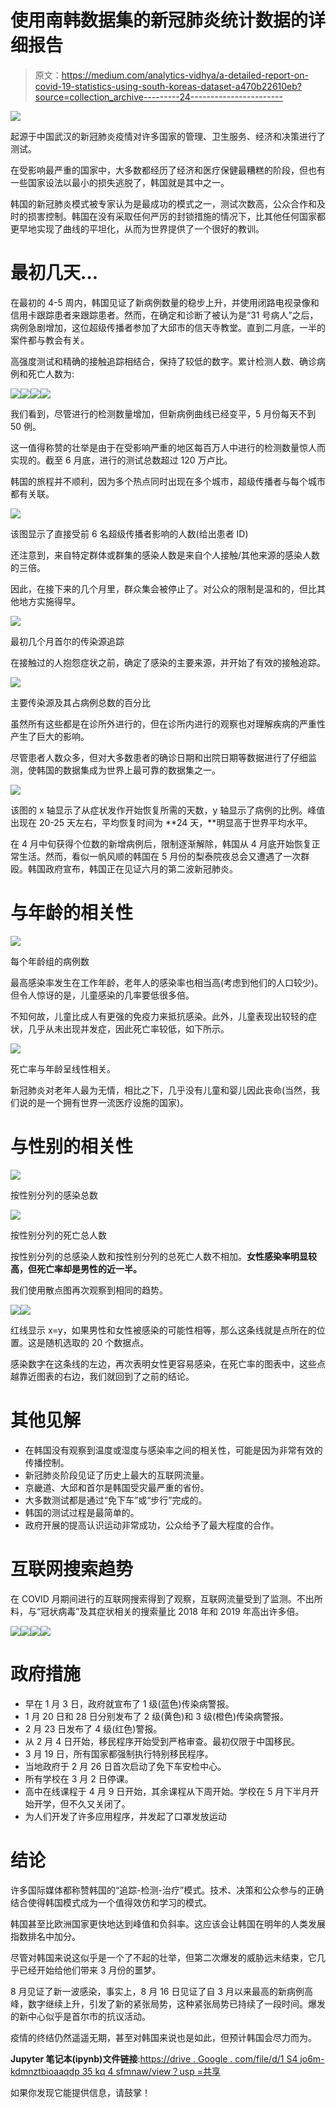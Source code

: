# 使用南韩数据集的新冠肺炎统计数据的详细报告

> 原文：<https://medium.com/analytics-vidhya/a-detailed-report-on-covid-19-statistics-using-south-koreas-dataset-a470b22610eb?source=collection_archive---------24----------------------->

![](img/619647602a618f754913ae646a51f4c8.png)

起源于中国武汉的新冠肺炎疫情对许多国家的管理、卫生服务、经济和决策进行了测试。

在受影响最严重的国家中，大多数都经历了经济和医疗保健最糟糕的阶段，但也有一些国家设法以最小的损失逃脱了，韩国就是其中之一。

韩国的新冠肺炎模式被专家认为是最成功的模式之一，测试次数高，公众合作和及时的损害控制。韩国在没有采取任何严厉的封锁措施的情况下，比其他任何国家都更早地实现了曲线的平坦化，从而为世界提供了一个很好的教训。

# 最初几天…

在最初的 4-5 周内，韩国见证了新病例数量的稳步上升，并使用闭路电视录像和信用卡跟踪患者来跟踪患者。然而，在确定和诊断了被认为是“31 号病人”之后，病例急剧增加，这位超级传播者参加了大邱市的信天寺教堂。直到二月底，一半的案件都与教会有关。

高强度测试和精确的接触追踪相结合，保持了较低的数字。累计检测人数、确诊病例和死亡人数为:

![](img/e3c32ac52c6c7b3631bdbd8b5a1a2d42.png)![](img/61d7ea1b6a9c7af38ad17e12ae1deca2.png)![](img/8226e8701965718745206f1d48986f43.png)![](img/fdb1c64293b1a8142dfa6aa1a2eafae1.png)

我们看到，尽管进行的检测数量增加，但新病例曲线已经变平，5 月份每天不到 50 例。

这一值得称赞的壮举是由于在受影响严重的地区每百万人中进行的检测数量惊人而实现的。截至 6 月底，进行的测试总数超过 120 万卢比。

韩国的旅程并不顺利，因为多个热点同时出现在多个城市，超级传播者与每个城市都有关联。

![](img/9de0243840ec8cbd5629ca8f199c14a3.png)

该图显示了直接受前 6 名超级传播者影响的人数(给出患者 ID)

还注意到，来自特定群体或群集的感染人数是来自个人接触/其他来源的感染人数的三倍。

因此，在接下来的几个月里，群众集会被停止了。对公众的限制是温和的，但比其他地方实施得早。

![](img/28f81328dbf86a056d8c3905ba976b54.png)

最初几个月首尔的传染源追踪

在接触过的人抱怨症状之前，确定了感染的主要来源，并开始了有效的接触追踪。

![](img/a472936e74a2babe1a43a1d1e1c92267.png)

主要传染源及其占病例总数的百分比

虽然所有这些都是在诊所外进行的，但在诊所内进行的观察也对理解疾病的严重性产生了巨大的影响。

尽管患者人数众多，但对大多数患者的确诊日期和出院日期等数据进行了仔细监测，使韩国的数据集成为世界上最可靠的数据集之一。

![](img/b200655c90aac9fe0662397ac3cc2ba6.png)

该图的 x 轴显示了从症状发作开始恢复所需的天数，y 轴显示了病例的比例。峰值出现在 20-25 天左右，平均恢复时间为 **24 天，**明显高于世界平均水平。

在 4 月中旬获得个位数的新增病例后，限制逐渐解除，韩国从 4 月底开始恢复正常生活。然而，看似一帆风顺的韩国在 5 月份的梨泰院夜总会又遭遇了一次群殴。韩国政府宣布，韩国正在见证六月的第二波新冠肺炎。

# 与年龄的相关性

![](img/fb388c047e391f46fd076add9ab46a71.png)

每个年龄组的病例数

最高感染率发生在工作年龄，老年人的感染率也相当高(考虑到他们的人口较少)。但令人惊讶的是，儿童感染的几率要低很多倍。

不知何故，儿童比成人有更强的免疫力来抵抗感染。此外，儿童表现出较轻的症状，几乎从未出现并发症，因此死亡率较低，如下所示。

![](img/6d2aefc179bcb08c7d48d1f85524c591.png)

死亡率与年龄呈线性相关。

新冠肺炎对老年人最为无情，相比之下，几乎没有儿童和婴儿因此丧命(当然，我们说的是一个拥有世界一流医疗设施的国家)。

# 与性别的相关性

![](img/20b2c415865b69a4eea1e47595a396d9.png)

按性别分列的感染总数

![](img/5144a5d3c5fd8d409e5e2af4cf33cb9e.png)

按性别分列的死亡总人数

按性别分列的总感染人数和按性别分列的总死亡人数不相加。**女性感染率明显较高，但死亡率却是男性的近一半。**

我们使用散点图再次观察到相同的趋势。

![](img/74698216460b12a6ccd9d0c4b1e06864.png)![](img/4716a5b67958a1e856f0c5aef8c871f0.png)

红线显示 x=y，如果男性和女性被感染的可能性相等，那么这条线就是点所在的位置。这是随机选取的 20 个数据点。

感染数字在这条线的左边，再次表明女性更容易感染，在死亡率的图表中，这些点越靠近图表的右边，我们就回到了之前的结论。

# 其他见解

*   在韩国没有观察到温度或湿度与感染率之间的相关性，可能是因为非常有效的传播控制。
*   新冠肺炎阶段见证了历史上最大的互联网流量。
*   京畿道、大邱和首尔是韩国受灾最严重的省份。
*   大多数测试都是通过“免下车”或“步行”完成的。
*   韩国的测试过程是最简单的。
*   政府开展的提高认识运动非常成功，公众给予了最大程度的合作。

# **互联网搜索趋势**

在 COVID 月期间进行的互联网搜索得到了观察，互联网流量受到了监测。不出所料，与“冠状病毒”及其症状相关的搜索量比 2018 年和 2019 年高出许多倍。

![](img/becb6320f696c9c05fabac13f9bc111c.png)![](img/2737cf393f125ebbe854ae7dbb86e61c.png)![](img/48fdcc23c9e5ca6c1ae4919346a11e0b.png)![](img/3597ccfc1be54e3016256cb55afd6df5.png)

# 政府措施

*   早在 1 月 3 日，政府就宣布了 1 级(蓝色)传染病警报。
*   1 月 20 日和 28 日分别发布了 2 级(黄色)和 3 级(橙色)传染病警报。
*   2 月 23 日发布了 4 级(红色)警报。
*   从 2 月 4 日开始，移民程序开始受到严格审查。最初仅限于中国移民。
*   3 月 19 日，所有国家都强制执行特别移民程序。
*   当地政府于 2 月 26 日首次启动了免下车安检中心。
*   所有学校在 3 月 2 日停课。
*   高中在线课程于 4 月 9 日开始，其余课程从下周开始。学校在 5 月下半月开始开学，但不久又关闭了。
*   为人们开发了许多应用程序，并发起了口罩发放运动

# 结论

许多国际媒体都称赞韩国的“追踪-检测-治疗”模式。技术、决策和公众参与的正确结合使得韩国模式成为一个值得效仿和学习的模式。

韩国甚至比欧洲国家更快地达到峰值和负斜率。这应该会让韩国在明年的人类发展指数排名中加分。

尽管对韩国来说这似乎是一个了不起的壮举，但第二次爆发的威胁远未结束，它几乎已经开始给他们带来 3 月份的噩梦。

8 月见证了新一波感染，事实上，8 月 16 日见证了自 3 月以来最高的新病例高峰，数字继续上升，引发了新的紧张局势，这种紧张局势已持续了一段时间。爆发的新中心似乎是首尔市的抗议活动。

疫情的终结仍然遥遥无期，甚至对韩国来说也是如此，但预计韩国会尽力而为。

**Jupyter 笔记本(ipynb)文件链接**:[https://drive . Google . com/file/d/1 S4 jo6m-kdmnztbioaaqdp 35 kq 4 sfmnaw/view？usp =共享](https://drive.google.com/file/d/1S4Jo6m-kdmnztbIOAaqdp35Kq4sFMNaw/view?usp=sharing)

如果你发现它能提供信息，请鼓掌！